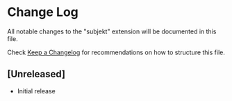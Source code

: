 # Change Log

All notable changes to the "subjekt" extension will be documented in this file.

Check [Keep a Changelog](http://keepachangelog.com/) for recommendations on how to structure this file.

## [Unreleased]

- Initial release
